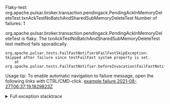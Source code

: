         
Flaky-test: org.apache.pulsar.broker.transaction.pendingack.PendingAckInMemoryDeleteTest.txnAckTestNoBatchAndSharedSubMemoryDeleteTest
Number of failures: 1

org.apache.pulsar.broker.transaction.pendingack.PendingAckInMemoryDeleteTest is flaky. The txnAckTestNoBatchAndSharedSubMemoryDeleteTest test method fails sporadically.

```
org.apache.pulsar.tests.FailFastNotifier$FailFastSkipException: Skipped after failure since testFailFast system property is set.
	at org.apache.pulsar.tests.FailFastNotifier.beforeInvocation(FailFastNotifier.java:88)

```

Usage tip: To enable automatic navigation to failure message, open the following links with CTRL/CMD-click.
[example failure 2021-08-27T06:37:19.1829823Z](https://github.com/apache/pulsar/runs/3440411059?check_suite_focus=true#step:9:259)


<details>
<summary>Full exception stacktrace</summary>
<code><pre>
org.apache.pulsar.tests.FailFastNotifier$FailFastSkipException: Skipped after failure since testFailFast system property is set.
	at org.apache.pulsar.tests.FailFastNotifier.beforeInvocation(FailFastNotifier.java:88)

</pre></code>
</details>

